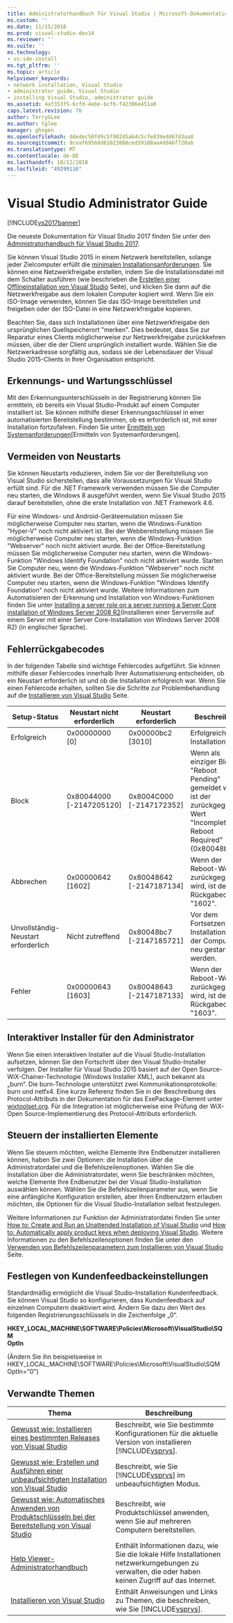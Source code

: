 ```yaml
---
title: Administratorhandbuch für Visual Studio | Microsoft-Dokumentation
ms.custom: ''
ms.date: 11/15/2016
ms.prod: visual-studio-dev14
ms.reviewer: ''
ms.suite: ''
ms.technology:
- vs-ide-install
ms.tgt_pltfrm: ''
ms.topic: article
helpviewer_keywords:
- network installation, Visual Studio
- administrator guide, Visual Studio
- installing Visual Studio, administrator guide
ms.assetid: 4af353f5-6cfd-4ebe-bcfb-f42306e451a0
caps.latest.revision: 76
author: TerryGLee
ms.author: tglee
manager: ghogen
ms.openlocfilehash: ddedec50fd9c5f90245a64c5cfe839edd67d3aa8
ms.sourcegitcommit: 9ceaf69568d61023868ced59108ae4dd46f720ab
ms.translationtype: MT
ms.contentlocale: de-DE
ms.lasthandoff: 10/12/2018
ms.locfileid: "49299116"
---
```

# <a name="visual-studio-administrator-guide"></a>Visual Studio Administrator Guide
[!INCLUDE[vs2017banner](../includes/vs2017banner.md)]

Die neueste Dokumentation für Visual Studio 2017 finden Sie unter den [Administratorhandbuch für Visual Studio 2017](/visualstudio/install/visual-studio-administrator-guide).

Sie können Visual Studio 2015 in einem Netzwerk bereitstellen, solange jeder Zielcomputer erfüllt die [minimalen Installationsanforderungen](http://www.microsoft.com/visualstudio/eng/products/2013-editions). Sie können eine Netzwerkfreigabe erstellen, indem Sie die Installationsdatei mit dem Schalter ausführen (wie beschrieben die [Erstellen einer Offlineinstallation von Visual Studio](../install/create-an-offline-installation-of-visual-studio.md) Seite), und klicken Sie dann auf die Netzwerkfreigabe aus dem lokalen Computer kopiert wird. Wenn Sie ein ISO-Image verwenden, können Sie das ISO-Image bereitstellen und freigeben oder der ISO-Datei in eine Netzwerkfreigabe kopieren.  
  
 Beachten Sie, dass sich Installationen über eine Netzwerkfreigabe den ursprünglichen Quellspeicherort "merken". Dies bedeutet, dass Sie zur Reparatur eines Clients möglicherweise zur Netzwerkfreigabe zurückkehren müssen, über die der Client ursprünglich installiert wurde. Wählen Sie die Netzwerkadresse sorgfältig aus, sodass sie der Lebensdauer der Visual Studio 2015-Clients in Ihrer Organisation entspricht.  
  
## <a name="detection-and-servicing-keys"></a>Erkennungs- und Wartungsschlüssel  
 Mit den Erkennungsunterschlüsseln in der Registrierung können Sie ermitteln, ob bereits ein Visual Studio-Produkt auf einem Computer installiert ist. Sie können mithilfe dieser Erkennungsschlüssel in einer automatisierten Bereitstellung bestimmen, ob es erforderlich ist, mit einer Installation fortzufahren.  Finden Sie unter [Ermitteln von Systemanforderungen](../extensibility/internals/detecting-system-requirements.md)[Ermitteln von Systemanforderungen].  
  
## <a name="avoiding-reboots"></a>Vermeiden von Neustarts  
 Sie können Neustarts reduzieren, indem Sie vor der Bereitstellung von Visual Studio sicherstellen, dass alle Voraussetzungen für Visual Studio erfüllt sind. Für die .NET Framework verwenden müssen Sie die Computer neu starten, die Windows 8 ausgeführt werden, wenn Sie Visual Studio 2015 darauf bereitstellen, ohne die erste Installation von .NET Framework 4.6.  
  
 Für eine Windows- und Android-Geräteemulation müssen Sie möglicherweise Computer neu starten, wenn die Windows-Funktion "Hyper-V" noch nicht aktiviert ist. Bei der Webbereitstellung müssen Sie möglicherweise Computer neu starten, wenn die Windows-Funktion "Webserver" noch nicht aktiviert wurde. Bei der Office-Bereitstellung müssen Sie möglicherweise Computer neu starten, wenn die Windows-Funktion "Windows Identify Foundation" noch nicht aktiviert wurde. Starten Sie Computer neu, wenn die Windows-Funktion "Webserver" noch nicht aktiviert wurde. Bei der Office-Bereitstellung müssen Sie möglicherweise Computer neu starten, wenn die Windows-Funktion "Windows Identify Foundation" noch nicht aktiviert wurde. Weitere Informationen zum Automatisieren der Erkennung und Installation von Windows-Funktionen finden Sie unter [Installing a server role on a server running a Server Core installation of Windows Server 2008 R2](https://technet.microsoft.com/library/ee441260(v=ws.10).aspx)(Installieren einer Serverrolle auf einem Server mit einer Server Core-Installation von Windows Server 2008 R2) (in englischer Sprache).  
  
## <a name="error-return-codes"></a>Fehlerrückgabecodes  
 In der folgenden Tabelle sind wichtige Fehlercodes aufgeführt. Sie können mithilfe dieser Fehlercodes innerhalb Ihrer Automatisierung entscheiden, ob ein Neustart erforderlich ist und ob die Installation erfolgreich war. Wenn Sie einen Fehlercode erhalten, sollten Sie die Schritte zur Problembehandlung auf die [Installieren von Visual Studio](../install/install-visual-studio-2015.md) Seite.  
  
|Setup-Status|Neustart nicht erforderlich|Neustart erforderlich|Beschreibung|  
|------------------|--------------------------|----------------------|-----------------|  
|Erfolgreich|0x00000000 [0]|0x00000bc2 [3010]|Erfolgreiche Installation.|  
|Block|0x80044000 [-2147205120]|0x8004C000 [-2147172352]|Wenn als einziger Block "Reboot Pending" gemeldet wird, ist der zurückgegebene Wert "Incomplete-Reboot Required" (0x80048bc7).|  
|Abbrechen|0x00000642 [1602]|0x80048642 [-2147187134]|Wenn der Reboot-Wert zurückgegeben wird, ist der Rückgabecode "1602".|  
|Unvollständig-Neustart erforderlich|Nicht zutreffend|0x80048bc7 [-2147185721]|Vor dem Fortsetzen der Installation muss der Computer neu gestartet werden.|  
|Fehler|0x00000643 [1603]|0x80048643 [-2147187133]|Wenn der Reboot-Wert zurückgegeben wird, ist der Rückgabecode "1603".|  
  
## <a name="interactive-administrator-installer"></a>Interaktiver Installer für den Administrator  
 Wenn Sie einen interaktiven Installer auf die Visual Studio-Installation aufsetzen, können Sie den Fortschritt über den Visual Studio-Installer verfolgen. Der Installer für Visual Studio 2015 basiert auf der Open Source-WiX-Chainer-Technologie (Windows Installer XML), auch bekannt als „burn“. Die burn-Technologie unterstützt zwei Kommunikationsprotokolle: burn und netfx4. Eine kurze Referenz finden Sie in der Beschreibung des Protocol-Attributs in der Dokumentation für das ExePackage-Element unter [wixtoolset.org](http://wixtoolset.org/). Für die Integration ist möglicherweise eine Prüfung der WiX-Open Source-Implementierung des Protocol-Attributs erforderlich.  
  
## <a name="controlling-what-is-installed"></a>Steuern der installierten Elemente  
 Wenn Sie steuern möchten, welche Elemente Ihre Endbenutzer installieren können, haben Sie zwei Optionen: die Installation über die Administratordatei und die Befehlszeilenoptionen. Wählen Sie die Installation über die Administratordatei, wenn Sie beschränken möchten, welche Elemente Ihre Endbenutzer bei der Visual Studio-Installation auswählen können. Wählen Sie die Befehlszeilenparameter aus, wenn Sie eine anfängliche Konfiguration erstellen, aber Ihren Endbenutzern erlauben möchten, die Optionen für die Visual Studio-Installation selbst festzulegen.  
  
 Weitere Informationen zur Funktion der Administratordatei finden Sie unter [How to: Create and Run an Unattended Installation of Visual Studio](../install/how-to-create-and-run-an-unattended-installation-of-visual-studio.md) und [How to: Automatically apply product keys when deploying Visual Studio](../install/how-to-automatically-apply-product-keys-when-deploying-visual-studio.md).  Weitere Informationen zu den Befehlszeilenoptionen finden Sie unter den [Verwenden von Befehlszeilenparametern zum Installieren von Visual Studio](../install/use-command-line-parameters-to-install-visual-studio.md) Seite.  
  
## <a name="specifying-customer-feedback-settings"></a>Festlegen von Kundenfeedbackeinstellungen  
 Standardmäßig ermöglicht die Visual Studio-Installation Kundenfeedback. Sie können Visual Studio so konfigurieren, dass Kundenfeedback auf einzelnen Computern deaktiviert wird. Ändern Sie dazu den Wert des folgenden Registrierungsschlüssels in die Zeichenfolge „0“.  
  
 **HKEY_LOCAL_MACHINE\SOFTWARE\Policies\Microsoft\VisualStudio\SQM**  
**OptIn**  
  
 (Ändern Sie ihn beispielsweise in HKEY_LOCAL_MACHINE\SOFTWARE\Policies\Microsoft\VisualStudio\SQM OptIn="0")  
  
## <a name="related-topics"></a>Verwandte Themen  
  
|Thema|Beschreibung|  
|-----------|-----------------|  
|[Gewusst wie: Installieren eines bestimmten Releases von Visual Studio](../install/how-to-install-a-specific-release-of-visual-studio.md)|Beschreibt, wie Sie bestimmte Konfigurationen für die aktuelle Version von installieren [!INCLUDE[vsprvs](../includes/vsprvs-md.md)].|  
|[Gewusst wie: Erstellen und Ausführen einer unbeaufsichtigten Installation von Visual Studio](../install/how-to-create-and-run-an-unattended-installation-of-visual-studio.md)|Beschreibt, wie Sie [!INCLUDE[vsprvs](../includes/vsprvs-md.md)] im unbeaufsichtigten Modus.|  
|[Gewusst wie: Automatisches Anwenden von Produktschlüsseln bei der Bereitstellung von Visual Studio](../install/how-to-automatically-apply-product-keys-when-deploying-visual-studio.md)|Beschreibt, wie Produktschlüssel anwenden, wenn Sie auf mehreren Computern bereitstellen.|  
|[Help Viewer-Administratorhandbuch](../ide/help-viewer-administrator-guide.md)|Enthält Informationen dazu, wie Sie die lokale Hilfe Installationen netzwerkumgebungen zu verwalten, die oder haben keinen Zugriff auf das Internet.|  
|[Installieren von Visual Studio](../install/install-visual-studio-2015.md)|Enthält Anweisungen und Links zu Themen, die beschreiben, wie Sie [!INCLUDE[vsprvs](../includes/vsprvs-md.md)].|